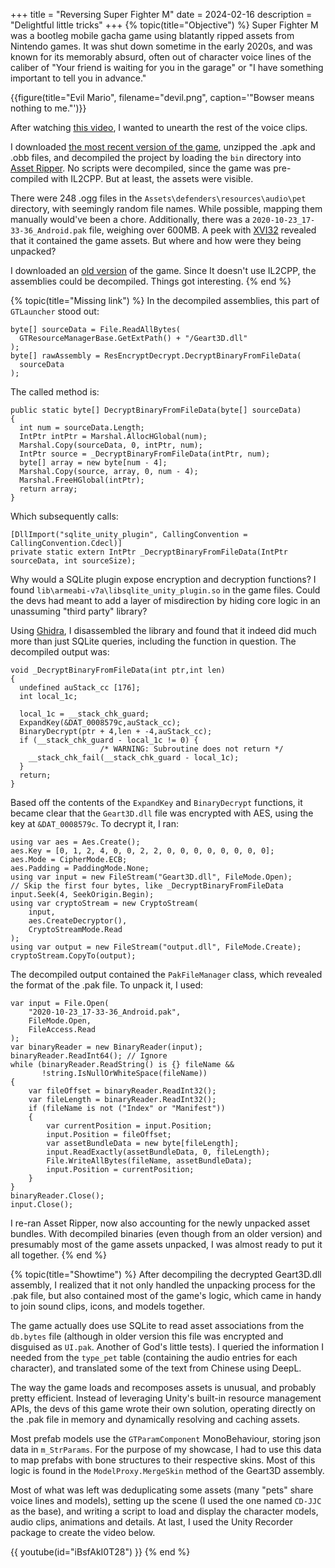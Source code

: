 +++
title = "Reversing Super Fighter M"
date = 2024-02-16
description = "Delightful little tricks"
+++
{% topic(title="Objective") %}
Super Fighter M was a bootleg mobile gacha game using blatantly ripped assets from Nintendo games. It was shut down sometime in the early 2020s, and was known for its memorably absurd, often out of character voice lines of the caliber of "Your friend is waiting for you in the garage" or "I have something important to tell you in advance."

{{figure(title="Evil Mario", filename="devil.png", caption='"Bowser means nothing to me."')}}

After watching [this video](https://www.youtube.com/watch?v=H9S5iVxCdEQ), I wanted to unearth the rest of the voice clips.

I downloaded [the most recent version of the game](https://download.cnet.com/download/super-fighter-m/3000-android-super-fighter-m.html), unzipped the .apk and .obb files, and decompiled the project by loading the `bin` directory into [Asset Ripper](https://github.com/AssetRipper/AssetRipper). No scripts were decompiled, since the game was pre-compiled with IL2CPP. But at least, the assets were visible.

There were 248 .ogg files in the `Assets\defenders\resources\audio\pet` directory, with seemingly random file names. While possible, mapping them manually would've been a chore. Additionally, there was a `2020-10-23_17-33-36_Android.pak` file, weighing over 600MB. A peek with [XVI32](http://www.chmaas.handshake.de/delphi/freeware/xvi32/xvi32.htm) revealed that it contained the game assets. But where and how were they being unpacked?

I downloaded an [old version](https://www.vg-resource.com/thread-39792.html) of the game. Since It doesn't use IL2CPP, the assemblies could be decompiled. Things got interesting.
{% end %}

{% topic(title="Missing link") %}
In the decompiled assemblies, this part of `GTLauncher` stood out:
```
byte[] sourceData = File.ReadAllBytes(
  GTResourceManagerBase.GetExtPath() + "/Geart3D.dll"
);
byte[] rawAssembly = ResEncryptDecrypt.DecryptBinaryFromFileData(
  sourceData
);
```
The called method is:
```
public static byte[] DecryptBinaryFromFileData(byte[] sourceData)
{
  int num = sourceData.Length;
  IntPtr intPtr = Marshal.AllocHGlobal(num);
  Marshal.Copy(sourceData, 0, intPtr, num);
  IntPtr source = _DecryptBinaryFromFileData(intPtr, num);
  byte[] array = new byte[num - 4];
  Marshal.Copy(source, array, 0, num - 4);
  Marshal.FreeHGlobal(intPtr);
  return array;
}
```
Which subsequently calls:
```
[DllImport("sqlite_unity_plugin", CallingConvention = CallingConvention.Cdecl)]
private static extern IntPtr _DecryptBinaryFromFileData(IntPtr sourceData, int sourceSize);
```
Why would a SQLite plugin expose encryption and decryption functions? I found `lib\armeabi-v7a\libsqlite_unity_plugin.so` in the game files. Could the devs had meant to add a layer of misdirection by hiding core logic in an unassuming "third party" library?

Using [Ghidra](https://ghidra-sre.org/), I disassembled the library and found that it indeed did much more than just SQLite queries, including the function in question. The decompiled output was:
```
void _DecryptBinaryFromFileData(int ptr,int len)
{
  undefined auStack_cc [176];
  int local_1c;
  
  local_1c = __stack_chk_guard;
  ExpandKey(&DAT_0008579c,auStack_cc);
  BinaryDecrypt(ptr + 4,len + -4,auStack_cc);
  if (__stack_chk_guard - local_1c != 0) {
                    /* WARNING: Subroutine does not return */
    __stack_chk_fail(__stack_chk_guard - local_1c);
  }
  return;
}
```
Based off the contents of the `ExpandKey` and `BinaryDecrypt` functions, it became clear that the `Geart3D.dll` file was encrypted with AES, using the key at `&DAT_0008579c`. To decrypt it, I ran:
```
using var aes = Aes.Create();
aes.Key = [0, 1, 2, 4, 0, 0, 2, 2, 0, 0, 0, 0, 0, 0, 0, 0];
aes.Mode = CipherMode.ECB;
aes.Padding = PaddingMode.None;
using var input = new FileStream("Geart3D.dll", FileMode.Open);
// Skip the first four bytes, like _DecryptBinaryFromFileData
input.Seek(4, SeekOrigin.Begin);
using var cryptoStream = new CryptoStream(
    input,
    aes.CreateDecryptor(),
    CryptoStreamMode.Read
);
using var output = new FileStream("output.dll", FileMode.Create);
cryptoStream.CopyTo(output);
```
The decompiled output contained the `PakFileManager` class, which revealed the format of the .pak file. To unpack it, I used:
```
var input = File.Open(
    "2020-10-23_17-33-36_Android.pak",
    FileMode.Open,
    FileAccess.Read
);
var binaryReader = new BinaryReader(input);
binaryReader.ReadInt64(); // Ignore
while (binaryReader.ReadString() is {} fileName && 
       !string.IsNullOrWhiteSpace(fileName))
{
    var fileOffset = binaryReader.ReadInt32();
    var fileLength = binaryReader.ReadInt32();
    if (fileName is not ("Index" or "Manifest"))
    {
        var currentPosition = input.Position;
        input.Position = fileOffset;
        var assetBundleData = new byte[fileLength];
        input.ReadExactly(assetBundleData, 0, fileLength);
        File.WriteAllBytes(fileName, assetBundleData);
        input.Position = currentPosition;
    }
}
binaryReader.Close();
input.Close();
```
I re-ran Asset Ripper, now also accounting for the newly unpacked asset bundles. With decompiled binaries (even though from an older version) and presumably most of the game assets unpacked, I was almost ready to put it all together.
{% end %}

{% topic(title="Showtime") %}
After decompiling the decrypted Geart3D.dll assembly, I realized that it not only handled the unpacking process for the .pak file, but also contained most of the game's logic, which came in handy to join sound clips, icons, and models together.

The game actually does use SQLite to read asset associations from the `db.bytes` file (although in older version this file was encrypted and disguised as `UI.pak`. Another of God's little tests). I queried the information I needed from the `type_pet` table (containing the audio entries for each character), and translated some of the text from Chinese using DeepL.

The way the game loads and recomposes assets is unusual, and probably pretty efficient. Instead of leveraging Unity's built-in resource management APIs, the devs of this game wrote their own solution, operating directly on the .pak file in memory and dynamically resolving and caching assets.

Most prefab models use the `GTParamComponent` MonoBehaviour, storing json data in `m_StrParams`. For the purpose of my showcase, I had to use this data to map prefabs with bone structures to their respective skins. Most of this logic is found in the `ModelProxy.MergeSkin` method of the Geart3D assembly.

Most of what was left was deduplicating some assets (many "pets" share voice lines and models), setting up the scene (I used the one named `CD-JJC` as the base), and writing a script to load and display the character models, audio clips, animations and details. At last, I used the Unity Recorder package to create the video below.

{{ youtube(id="iBsfAkI0T28") }}
{% end %}